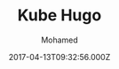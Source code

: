---
title: Kube Hugo
github: https://github.com/jeblister/kube
demo: https://kube.elemnts.net/
author: Mohamed
ssg:
  - Hugo
cms:
  - Markdown
date: 2017-04-13T09:32:56.000Z
description: >-
  Kube is a professional  and a responsive Hugo theme for developers and
  designers that offers a documentation section mixed with a landing page and a
  blog.
draft: true
publish_date: '2017-04-13T09:32:56Z'
update_date: '2022-10-06T09:35:21Z'
github_star: 375
github_fork: 101
---